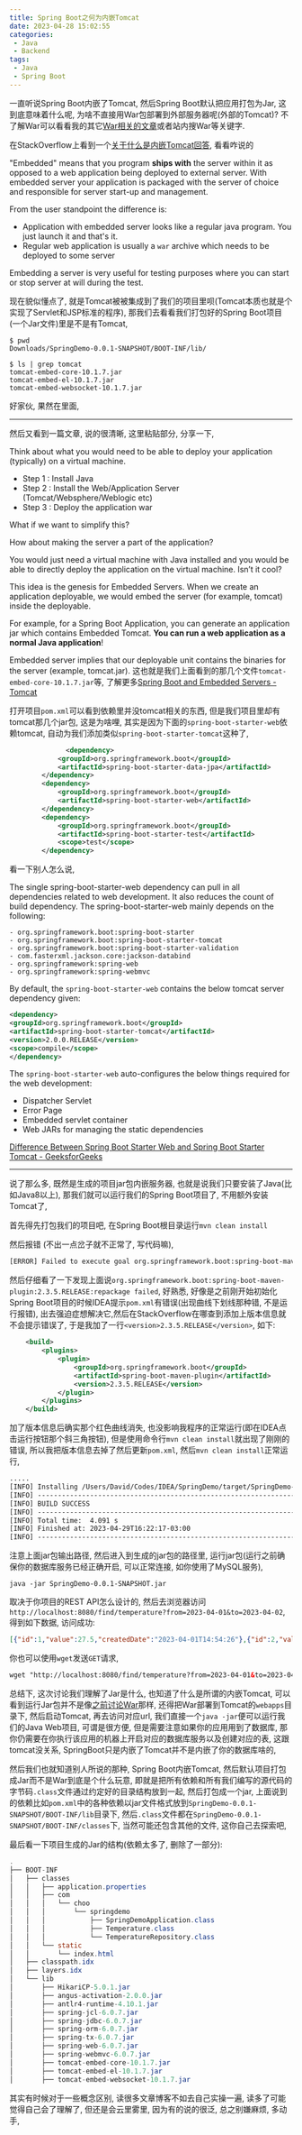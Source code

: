 ```yaml
---
title: Spring Boot之何为内嵌Tomcat
date: 2023-04-28 15:02:55
categories:
 - Java
 - Backend
tags:
 - Java
 - Spring Boot
---
```


一直听说Spring Boot内嵌了Tomcat, 然后Spring Boot默认把应用打包为Jar, 这到底意味着什么呢, 为啥不直接用War包部署到外部服务器呢(外部的Tomcat)?  不了解War可以看看我的其它[War相关的文章](https://davidzhu.xyz/2023/04/27/Java/Backend/War/)或者站内搜War等关键字. 

在StackOverflow上看到一个[关于什么是内嵌Tomcat回答](https://stackoverflow.com/a/23176765/16317008), 看看咋说的

"Embedded" means that you program **ships with** the server within it as opposed to a web application being deployed to external server. With embedded server your application is packaged with the server of choice and responsible for server start-up and management.

From the user standpoint the difference is:

- Application with embedded server looks like a regular java program. You just launch it and that's it.
- Regular web application is usually a `war` archive which needs to be deployed to some server

Embedding a server is very useful for testing purposes where you can start or stop server at will during the test.

现在貌似懂点了, 就是Tomcat被被集成到了我们的项目里呗(Tomcat本质也就是个实现了Servlet和JSP标准的程序), 那我们去看看我们打包好的Spring Boot项目(一个Jar文件)里是不是有Tomcat, 

```shell
$ pwd
Downloads/SpringDemo-0.0.1-SNAPSHOT/BOOT-INF/lib/

$ ls | grep tomcat
tomcat-embed-core-10.1.7.jar
tomcat-embed-el-10.1.7.jar
tomcat-embed-websocket-10.1.7.jar
```

好家伙, 果然在里面, 

----

然后又看到一篇文章, 说的很清晰, 这里粘贴部分, 分享一下, 

Think about what you would need to be able to deploy your application (typically) on a virtual machine.

- Step 1 : Install Java
- Step 2 : Install the Web/Application Server (Tomcat/Websphere/Weblogic etc)
- Step 3 : Deploy the application war

What if we want to simplify this?

How about making the server a part of the application?

You would just need a virtual machine with Java installed and you would be able to directly deploy the application on the virtual machine. Isn’t it cool?

This idea is the genesis for Embedded Servers. When we create an application deployable, we would embed the server (for example, tomcat) inside the deployable.

For example, for a Spring Boot Application, you can generate an application jar which contains Embedded Tomcat. **You can run a web application as a normal Java application**! 

Embedded server implies that our deployable unit contains the binaries for the server (example, tomcat.jar). 这也就是我们上面看到的那几个文件`tomcat-embed-core-10.1.7.jar`等, 了解更多[Spring Boot and Embedded Servers - Tomcat](https://www.springboottutorial.com/spring-boot-with-embedded-servers-tomcat-jetty)

打开项目`pom.xml`可以看到依赖里并没tomcat相关的东西, 但是我们项目里却有tomcat那几个jar包, 这是为啥哩, 其实是因为下面的`spring-boot-starter-web`依赖tomcat, 自动为我们添加类似`spring-boot-starter-tomcat`这种了, 

```xml
			  <dependency>
            <groupId>org.springframework.boot</groupId>
            <artifactId>spring-boot-starter-data-jpa</artifactId>
        </dependency>
        <dependency>
            <groupId>org.springframework.boot</groupId>
            <artifactId>spring-boot-starter-web</artifactId>
        </dependency>
        <dependency>
            <groupId>org.springframework.boot</groupId>
            <artifactId>spring-boot-starter-test</artifactId>
            <scope>test</scope>
        </dependency>
```

看一下别人怎么说, 

The single spring-boot-starter-web dependency can pull in all dependencies related to web development. It also reduces the count of build dependency. The spring-boot-starter-web mainly depends on the following:

```
- org.springframework.boot:spring-boot-starter
- org.springframework.boot:spring-boot-starter-tomcat
- org.springframework.boot:spring-boot-starter-validation
- com.fasterxml.jackson.core:jackson-databind
- org.springframework:spring-web
- org.springframework:spring-webmvc
```

By default, the `spring-boot-starter-web` contains the below tomcat server dependency given:

```xml
<dependency>
<groupId>org.springframework.boot</groupId>
<artifactId>spring-boot-starter-tomcat</artifactId>
<version>2.0.0.RELEASE</version>
<scope>compile</scope>
</dependency>
```

The `spring-boot-starter-web` auto-configures the below things required for the web development:

- Dispatcher Servlet
- Error Page
- Embedded servlet container
- Web JARs for managing the static dependencies

[Difference Between Spring Boot Starter Web and Spring Boot Starter Tomcat - GeeksforGeeks](https://www.geeksforgeeks.org/difference-between-spring-boot-starter-web-and-spring-boot-starter-tomcat/)

----

说了那么多, 既然是生成的项目jar包内嵌服务器, 也就是说我们只要安装了Java(比如Java8以上), 那我们就可以运行我们的Spring Boot项目了, 不用额外安装Tomcat了, 

首先得先打包我们的项目吧, 在Spring Boot根目录运行`mvn clean install`

然后报错 (不出一点岔子就不正常了, 写代码嘛), 

```xml
[ERROR] Failed to execute goal org.springframework.boot:spring-boot-maven-plugin:2.3.5.RELEASE:repackage (repackage) on project SpringDemo: Execution repackage of goal org.springframework.boot:spring-boot-maven-plugin:2.3.5.RELEASE:repackage failed: Unsupported class file major version 61 -> [Help 1]
```

然后仔细看了一下发现上面说`org.springframework.boot:spring-boot-maven-plugin:2.3.5.RELEASE:repackage failed`, 好熟悉, 好像是之前刚开始初始化Spring Boot项目的时候IDEA提示`pom.xml`有错误(出现曲线下划线那种错, 不是运行报错), 出去强迫症想解决它,然后在StackOverflow在哪查到添加上版本信息就不会提示错误了, 于是我加了一行`<version>2.3.5.RELEASE</version>`,  如下:

```xml
    <build>
        <plugins>
            <plugin>
                <groupId>org.springframework.boot</groupId>
                <artifactId>spring-boot-maven-plugin</artifactId>
                <version>2.3.5.RELEASE</version>
            </plugin>
        </plugins>
    </build>
```

加了版本信息后确实那个红色曲线消失, 也没影响我程序的正常运行(即在IDEA点击运行按钮那个斜三角按钮), 但是使用命令行`mvn clean install`就出现了刚刚的错误, 所以我把版本信息去掉了然后更新`pom.xml`, 然后`mvn clean install`正常运行, 

```xml
.....
[INFO] Installing /Users/David/Codes/IDEA/SpringDemo/target/SpringDemo-0.0.1-SNAPSHOT.jar to /Users/David/.m2/repository/com/choo/SpringDemo/0.0.1-SNAPSHOT/SpringDemo-0.0.1-SNAPSHOT.jar
[INFO] ------------------------------------------------------------------------
[INFO] BUILD SUCCESS
[INFO] ------------------------------------------------------------------------
[INFO] Total time:  4.091 s
[INFO] Finished at: 2023-04-29T16:22:17-03:00
[INFO] ------------------------------------------------------------------------
```

注意上面jar包输出路径, 然后进入到生成的jar包的路径里, 运行jar包(运行之前确保你的数据库服务已经正确开启, 可以正常连接, 如你使用了MySQL服务), 

```shell
java -jar SpringDemo-0.0.1-SNAPSHOT.jar
```

取决于你项目的REST API怎么设计的, 然后去浏览器访问`http://localhost:8080/find/temperature?from=2023-04-01&to=2023-04-02`, 得到如下数据, 访问成功:

```json
[{"id":1,"value":27.5,"createdDate":"2023-04-01T14:54:26"},{"id":2,"value":28.5,"createdDate":"2023-04-01T20:42:50"},{"id":3,"value":20.6,"createdDate":"2023-04-02T11:09:26"},{"id":4,"value":30.6,"createdDate":"2023-04-02T15:32:39"}]
```

你也可以使用`wget`发送`GET`请求, 

```xml
wget "http://localhost:8080/find/temperature?from=2023-04-01&to=2023-04-02"
```

总结下, 这次讨论我们理解了Jar是什么, 也知道了什么是所谓的内嵌Tomcat, 可以看到运行Jar包并不是像[之前讨论War](https://davidzhu.xyz/2023/04/27/Java/Backend/War/)那样, 还得把War部署到Tomcat的`webapps`目录下, 然后启动Tomcat, 再去访问对应url, 我们直接一个`java -jar`便可以运行我们的Java Web项目, 可谓是很方便, 但是需要注意如果你的应用用到了数据库, 那你仍需要在你执行该应用的机器上开启对应的数据库服务以及创建对应的表, 这跟tomcat没关系, SpringBoot只是内嵌了Tomcat并不是内嵌了你的数据库啥的, 

然后我们也就知道别人所说的那种, Spring Boot内嵌Tomcat, 然后默认项目打包成Jar而不是War到底是个什么玩意, 即就是把所有依赖和所有我们编写的源代码的字节码`.class`文件通过约定好的目录结构放到一起, 然后打包成一个jar, 上面说到的依赖比如`pom.xml`中的各种依赖以jar文件格式放到`SpringDemo-0.0.1-SNAPSHOT/BOOT-INF/lib`目录下, 然后`.class`文件都在`SpringDemo-0.0.1-SNAPSHOT/BOOT-INF/classes`下, 当然可能还包含其他的文件, 这你自己去探索吧, 

最后看一下项目生成的Jar的结构(依赖太多了, 删除了一部分):

```java
.
├── BOOT-INF
│   ├── classes
│   │   ├── application.properties
│   │   ├── com
│   │   │   └── choo
│   │   │       └── springdemo
│   │   │           ├── SpringDemoApplication.class
│   │   │           ├── Temperature.class
│   │   │           └── TemperatureRepository.class
│   │   └── static
│   │       └── index.html
│   ├── classpath.idx
│   ├── layers.idx
│   └── lib
│       ├── HikariCP-5.0.1.jar
│       ├── angus-activation-2.0.0.jar
│       ├── antlr4-runtime-4.10.1.jar
│       ├── spring-jcl-6.0.7.jar
│       ├── spring-jdbc-6.0.7.jar
│       ├── spring-orm-6.0.7.jar
│       ├── spring-tx-6.0.7.jar
│       ├── spring-web-6.0.7.jar
│       ├── spring-webmvc-6.0.7.jar
│       ├── tomcat-embed-core-10.1.7.jar
│       ├── tomcat-embed-el-10.1.7.jar
│       ├── tomcat-embed-websocket-10.1.7.jar
```

其实有时候对于一些概念区别, 读很多文章博客不如去自己实操一遍, 读多了可能觉得自己会了理解了, 但还是会云里雾里, 因为有的说的很泛, 总之别嫌麻烦, 多动手, 
